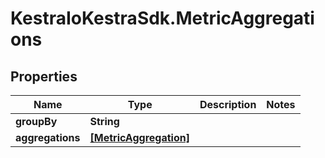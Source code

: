 # KestraIoKestraSdk.MetricAggregations

## Properties

Name | Type | Description | Notes
------------ | ------------- | ------------- | -------------
**groupBy** | **String** |  | 
**aggregations** | [**[MetricAggregation]**](MetricAggregation.md) |  | 


